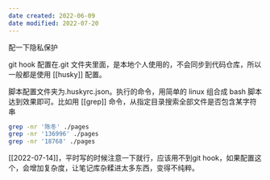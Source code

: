 ```yaml
---
date created: 2022-06-09
date modified: 2022-07-20
---
```


配一下隐私保护

git hook 配置在.git 文件夹里面，是本地个人使用的，不会同步到代码仓库，所以一般都是使用 [[husky]] 配置。

脚本配置文件夹为.huskyrc.json。执行的命令，用简单的 linux 组合成 bash 脚本达到效果即可。比如用 [[grep]] 命令，从指定目录搜索全部文件是否包含某字符串

```bash
grep -nr '陈冬' ./pages
grep -nr '136996' ./pages
grep -nr '18768' ./pages
```

[[2022-07-14]]，平时写的时候注意一下就行，应该用不到git hook，如果配置这个，会增加复杂度，让笔记库杂糅进太多东西，变得不纯粹。
